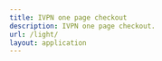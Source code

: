 ```yaml
---
title: IVPN one page checkout
description: IVPN one page checkout.
url: /light/
layout: application
---
```

